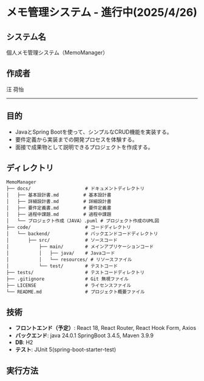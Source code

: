 # メモ管理システム - 進行中(2025/4/26)

## システム名  

個人メモ管理システム（MemoManager）

## 作成者  

汪 荷怡

---

## 目的

- JavaとSpring Bootを使って、シンプルなCRUD機能を実装する。
- 要件定義から実装までの開発プロセスを体験する。
- 面接で成果物として説明できるプロジェクトを作成する。

## ディレクトリ

```
MemoManager
├── docs/                    # ドキュメントディレクトリ
│   ├── 基本設計書.md         # 基本設計書
│   ├── 詳細設計書.md         # 詳細設計書
│   ├── 要件定義書.md         # 要件定義書
│   ├── 過程中課題.md         # 過程中課題
│   └── プロジェクト作成（JAVA）.puml # プロジェクト作成のUML図
├── code/                    # コードディレクトリ
│   └── backend/             # バックエンドコードディレクトリ
│       ├── src/             # ソースコード
│           ├── main/        # メインアプリケーションコード
│           │   ├── java/    # Javaコード
│           │   └── resources/ # リソースファイル
│           └── test/        # テストコード
├── tests/                   # テストコードディレクトリ
├── .gitignore               # Git 無視ファイル
├── LICENSE                  # ライセンスファイル
└── README.md                # プロジェクト概要ファイル
```

## 技術

- **フロントエンド（予定）**:
  React 18, React Router, React Hook Form, Axios
- **バックエンド**:
  java 24.0.1 SpringBoot 3.4.5, Maven 3.9.9
- **DB**:
  H2
- **テスト**: JUnit 5(spring-boot-starter-test)

## 実行方法


